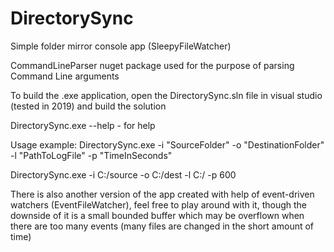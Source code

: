 # DirectorySync
Simple folder mirror console app (SleepyFileWatcher)

CommandLineParser nuget package used for the purpose of parsing Command Line arguments

To build the .exe application, open the DirectorySync.sln file in visual studio (tested in 2019) and build the solution

DirectorySync.exe --help - for help

Usage example: DirectorySync.exe -i "SourceFolder" -o "DestinationFolder" -l "PathToLogFile" -p "TimeInSeconds"
  
DirectorySync.exe -i  C:/source  -o  C:/dest  -l  C:/  -p  600

There is also another version of the app created with help of event-driven watchers (EventFileWatcher), feel free to play around with it, though the downside of it is a small bounded buffer which may be overflown when there are too many events (many files are changed in the short amount of time)
